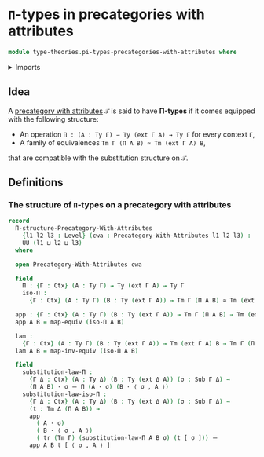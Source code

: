 # `Π`-types in precategories with attributes

```agda
module type-theories.pi-types-precategories-with-attributes where
```

<details><summary>Imports</summary>

```agda
open import foundation.equivalences
open import foundation.identity-types
open import foundation.transport-along-identifications
open import foundation.universe-levels

open import type-theories.precategories-with-attributes
```

</details>

## Idea

A [precategory with attributes](type-theories.precategories-with-attributes.md)
`𝒯` is said to have **Π-types** if it comes equipped with the following
structure:

- An operation `Π : (A : Ty Γ) → Ty (ext Γ A) → Ty Γ` for every context `Γ`,
- A family of equivalences `Tm Γ (Π A B) ≃ Tm (ext Γ A) B`,

that are compatible with the substitution structure on `𝒯`.

## Definitions

### The structure of `Π`-types on a precategory with attributes

```agda
record
  Π-structure-Precategory-With-Attributes
    {l1 l2 l3 : Level} (cwa : Precategory-With-Attributes l1 l2 l3) :
    UU (l1 ⊔ l2 ⊔ l3)
  where

  open Precategory-With-Attributes cwa

  field
    Π : {Γ : Ctx} (A : Ty Γ) → Ty (ext Γ A) → Ty Γ
    iso-Π :
      {Γ : Ctx} (A : Ty Γ) (B : Ty (ext Γ A)) → Tm Γ (Π A B) ≃ Tm (ext Γ A) B

  app : {Γ : Ctx} (A : Ty Γ) (B : Ty (ext Γ A)) → Tm Γ (Π A B) → Tm (ext Γ A) B
  app A B = map-equiv (iso-Π A B)

  lam :
    {Γ : Ctx} (A : Ty Γ) (B : Ty (ext Γ A)) → Tm (ext Γ A) B → Tm Γ (Π A B)
  lam A B = map-inv-equiv (iso-Π A B)

  field
    substitution-law-Π :
      {Γ Δ : Ctx} (A : Ty Δ) (B : Ty (ext Δ A)) (σ : Sub Γ Δ) →
      (Π A B) · σ ＝ Π (A · σ) (B · ⟨ σ , A ⟩)
    substitution-law-iso-Π :
      {Γ Δ : Ctx} (A : Ty Δ) (B : Ty (ext Δ A)) (σ : Sub Γ Δ) →
      (t : Tm Δ (Π A B)) →
      app
        ( A · σ)
        ( B · ⟨ σ , A ⟩)
        ( tr (Tm Γ) (substitution-law-Π A B σ) (t [ σ ])) ＝
      app A B t [ ⟨ σ , A ⟩ ]
```
